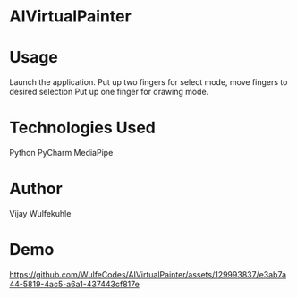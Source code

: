 # AIVirtualPainter
# Usage
Launch the application.
Put up two fingers for select mode, move fingers to desired selection
Put up one finger for drawing mode.
# Technologies Used
Python
PyCharm
MediaPipe
# Author
Vijay Wulfekuhle

# Demo
https://github.com/WulfeCodes/AIVirtualPainter/assets/129993837/e3ab7a44-5819-4ac5-a6a1-437443cf817e

